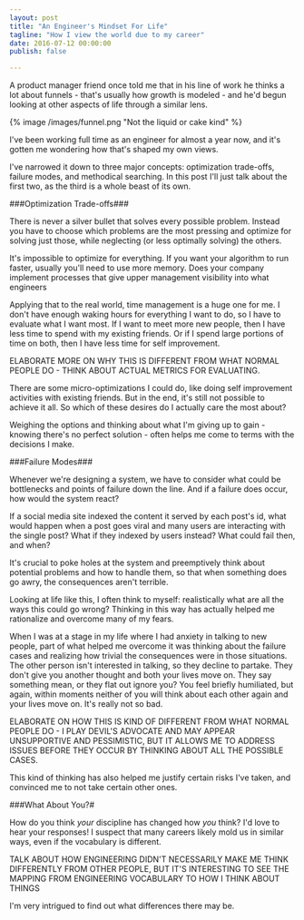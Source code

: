 ```yaml
---
layout: post
title: "An Engineer's Mindset For Life"
tagline: "How I view the world due to my career"
date: 2016-07-12 00:00:00
publish: false

---
```


A product manager friend once told me that in his line of work he thinks a lot 
about funnels - that's usually how growth is modeled - and he'd begun looking at 
other aspects of life through a similar lens.

{% image /images/funnel.png "Not the liquid or cake kind" %}

I've been working full time as an engineer for almost a year now, and it's 
gotten me wondering how that's shaped my own views.

I've narrowed it down to three major concepts: optimization trade-offs, failure 
modes, and methodical searching. In this post I'll just talk about the first 
two, as the third is a whole beast of its own.

###Optimization Trade-offs###

There is never a silver bullet that solves every possible problem. Instead you 
have to choose which problems are the most pressing and optimize for solving 
just those, while neglecting (or less optimally solving) the others.

It's impossible to optimize for everything. If you want your algorithm to run 
faster, usually you'll need to use more memory. Does your company implement 
processes that give upper management visibility into what engineers 

Applying that to the real world, time management is a huge one for me. I don't 
have enough waking hours for everything I want to do, so I have to evaluate what 
I want most. If I want to meet more new people, then I have less time to spend 
with my existing friends. Or if I spend large portions of time on both, then I 
have less time for self improvement.

ELABORATE MORE ON WHY THIS IS DIFFERENT FROM WHAT NORMAL PEOPLE DO - THINK ABOUT 
ACTUAL METRICS FOR EVALUATING.

There are some micro-optimizations I could do, like doing self improvement 
activities with existing friends. But in the end, it's still not possible to 
achieve it all. So which of these desires do I actually care the most about?

Weighing the options and thinking about what I'm giving up to gain - knowing 
there's no perfect solution - often helps me come to terms with the decisions I 
make.

###Failure Modes###

Whenever we're designing a system, we have to consider what could be bottlenecks 
and points of failure down the line. And if a failure does occur, how would the 
system react?

If a social media site indexed the content it served by each post's id, what 
would happen when a post goes viral and many users are interacting with the 
single post? What if they indexed by users instead? What could fail then, and 
when?

It's crucial to poke holes at the system and preemptively think about potential 
problems and how to handle them, so that when something does go awry, the 
consequences aren't terrible.

Looking at life like this, I often think to myself: realistically what are all 
the ways this could go wrong? Thinking in this way has actually helped me 
rationalize and overcome many of my fears.

When I was at a stage in my life where I had anxiety in talking to new people, 
part of what helped me overcome it was thinking about the failure cases and 
realizing how trivial the consequences were in those situations. The other 
person isn't interested in talking, so they decline to partake. They don't give 
you another thought and both your lives move on. They say something mean, or 
they flat out ignore you? You feel briefly humiliated, but again, within moments 
neither of you will think about each other again and your lives move on. It's 
really not so bad.

ELABORATE ON HOW THIS IS KIND OF DIFFERENT FROM WHAT NORMAL PEOPLE DO - I PLAY 
DEVIL'S ADVOCATE AND MAY APPEAR UNSUPPORTIVE AND PESSIMISTIC, BUT IT ALLOWS ME 
TO ADDRESS ISSUES BEFORE THEY OCCUR BY THINKING ABOUT ALL THE POSSIBLE CASES.

This kind of thinking has also helped me justify certain risks I've taken, and 
convinced me to not take certain other ones.

###What About You?#

How do you think _your_ discipline has changed how _you_ think? I'd love to hear 
your responses! I suspect that many careers likely mold us in similar ways, even 
if the vocabulary is different.

TALK ABOUT HOW ENGINEERING DIDN'T NECESSARILY MAKE ME THINK DIFFERENTLY FROM 
OTHER PEOPLE, BUT IT'S INTERESTING TO SEE THE MAPPING FROM ENGINEERING 
VOCABULARY TO HOW I THINK ABOUT THINGS

I'm very intrigued to find out what differences there may be.

